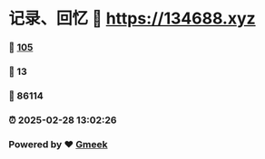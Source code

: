 # 记录、回忆 :link: https://134688.xyz 
### :page_facing_up: [105](https://134688.xyz/tag.html) 
### :speech_balloon: 13 
### :hibiscus: 86114 
### :alarm_clock: 2025-02-28 13:02:26 
### Powered by :heart: [Gmeek](https://github.com/Meekdai/Gmeek)
